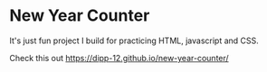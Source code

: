# New Year Counter

It's just fun project I build for practicing HTML, javascript and CSS.

Check this out https://dipp-12.github.io/new-year-counter/
